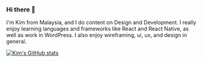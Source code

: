 ### Hi there 👋

I'm Kim from Malaysia, and I do content on Design and Development. I really enjoy learning languages and frameworks like React and React Native, as well as work in WordPress. I also enjoy wireframing, ui, ux, and design in general.

[![Kim's GitHub stats](https://github-readme-stats.vercel.app/api?username=KimHaze)](https://github.com/KimHaze/github-readme-stats)
